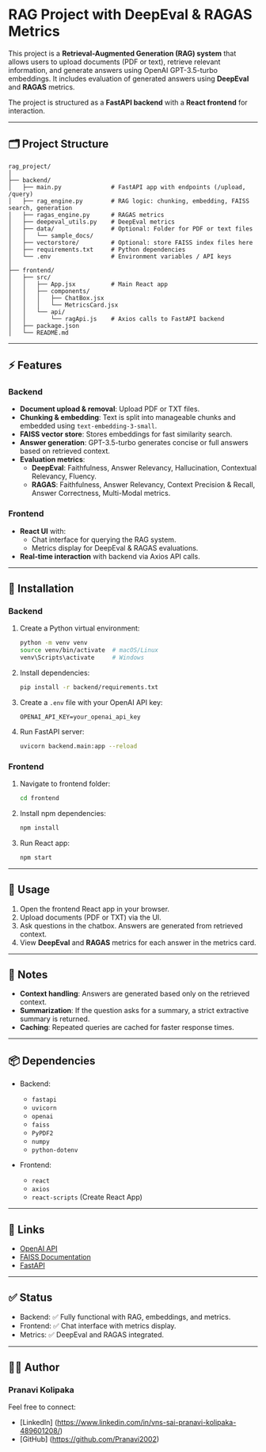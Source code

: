 # RAG Project with DeepEval & RAGAS Metrics

This project is a **Retrieval-Augmented Generation (RAG) system** that allows users to upload documents (PDF or text), retrieve relevant information, and generate answers using OpenAI GPT-3.5-turbo embeddings. It includes evaluation of generated answers using **DeepEval** and **RAGAS** metrics.  

The project is structured as a **FastAPI backend** with a **React frontend** for interaction.

---

## 🗂 Project Structure

```
rag_project/
│
├── backend/
│   ├── main.py              # FastAPI app with endpoints (/upload, /query)
│   ├── rag_engine.py        # RAG logic: chunking, embedding, FAISS search, generation
│   ├── ragas_engine.py      # RAGAS metrics
│   ├── deepeval_utils.py    # DeepEval metrics
│   ├── data/                # Optional: Folder for PDF or text files
│   │   └── sample_docs/
│   ├── vectorstore/         # Optional: store FAISS index files here
│   ├── requirements.txt     # Python dependencies
│   └── .env                 # Environment variables / API keys
│
├── frontend/
│   ├── src/
│   │   ├── App.jsx          # Main React app
│   │   ├── components/
│   │   │   ├── ChatBox.jsx
│   │   │   └── MetricsCard.jsx
│   │   └── api/
│   │       └── ragApi.js    # Axios calls to FastAPI backend
│   ├── package.json
│   └── README.md

```

---

## ⚡ Features

### Backend
- **Document upload & removal**: Upload PDF or TXT files.
- **Chunking & embedding**: Text is split into manageable chunks and embedded using `text-embedding-3-small`.
- **FAISS vector store**: Stores embeddings for fast similarity search.
- **Answer generation**: GPT-3.5-turbo generates concise or full answers based on retrieved context.
- **Evaluation metrics**:
  - **DeepEval**: Faithfulness, Answer Relevancy, Hallucination, Contextual Relevancy, Fluency.
  - **RAGAS**: Faithfulness, Answer Relevancy, Context Precision & Recall, Answer Correctness, Multi-Modal metrics.

### Frontend
- **React UI** with:
  - Chat interface for querying the RAG system.
  - Metrics display for DeepEval & RAGAS evaluations.
- **Real-time interaction** with backend via Axios API calls.

---

## 🚀 Installation

### Backend
1. Create a Python virtual environment:

   ```bash
   python -m venv venv
   source venv/bin/activate  # macOS/Linux
   venv\Scripts\activate     # Windows
    ```

2. Install dependencies:

   ```bash
   pip install -r backend/requirements.txt
   ```

3. Create a `.env` file with your OpenAI API key:

   ```
   OPENAI_API_KEY=your_openai_api_key
   ```
   
4. Run FastAPI server:

   ```bash
   uvicorn backend.main:app --reload
   ```

### Frontend

1. Navigate to frontend folder:

   ```bash
   cd frontend
   ```
2. Install npm dependencies:

   ```bash
   npm install
   ```
3. Run React app:

   ```bash
   npm start
   ```

---

## 🧩 Usage

1. Open the frontend React app in your browser.
2. Upload documents (PDF or TXT) via the UI.
3. Ask questions in the chatbox. Answers are generated from retrieved context.
4. View **DeepEval** and **RAGAS** metrics for each answer in the metrics card.

---

## 📝 Notes

* **Context handling**: Answers are generated based only on the retrieved context.
* **Summarization**: If the question asks for a summary, a strict extractive summary is returned.
* **Caching**: Repeated queries are cached for faster response times.

---

## 📦 Dependencies

* Backend:

  * `fastapi`
  * `uvicorn`
  * `openai`
  * `faiss`
  * `PyPDF2`
  * `numpy`
  * `python-dotenv`
* Frontend:

  * `react`
  * `axios`
  * `react-scripts` (Create React App)

---

## 🔗 Links

* [OpenAI API](https://platform.openai.com/)
* [FAISS Documentation](https://faiss.ai/)
* [FastAPI](https://fastapi.tiangolo.com/)

---

## ✅ Status

* Backend: ✅ Fully functional with RAG, embeddings, and metrics.
* Frontend: ✅ Chat interface with metrics display.
* Metrics: ✅ DeepEval and RAGAS integrated.

---

## 👩‍💻 Author
### Pranavi Kolipaka
Feel free to connect: 
- [LinkedIn] (https://www.linkedin.com/in/vns-sai-pranavi-kolipaka-489601208/) 
- [GitHub] (https://github.com/Pranavi2002)